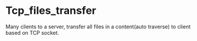 # Tcp_files_transfer
Many clients to a server, transfer all files in a content(auto traverse) to client based on TCP socket.

